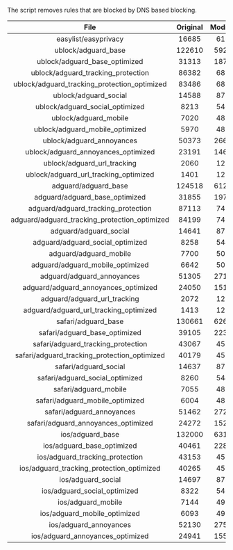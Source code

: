 The script removes rules that are blocked by DNS based blocking.


| File | Original | Modified |
|:----:|:-----:|:-----:|
| easylist/easyprivacy | 16685 | 6167 |
| ublock/adguard_base | 122610 | 59236 |
| ublock/adguard_base_optimized | 31313 | 18784 |
| ublock/adguard_tracking_protection | 86382 | 6821 |
| ublock/adguard_tracking_protection_optimized | 83486 | 6821 |
| ublock/adguard_social | 14588 | 8726 |
| ublock/adguard_social_optimized | 8213 | 5409 |
| ublock/adguard_mobile | 7020 | 4837 |
| ublock/adguard_mobile_optimized | 5970 | 4837 |
| ublock/adguard_annoyances | 50373 | 26630 |
| ublock/adguard_annoyances_optimized | 23191 | 14620 |
| ublock/adguard_url_tracking | 2060 | 1219 |
| ublock/adguard_url_tracking_optimized | 1401 | 1219 |
| adguard/adguard_base | 124518 | 61242 |
| adguard/adguard_base_optimized | 31855 | 19778 |
| adguard/adguard_tracking_protection | 87113 | 7498 |
| adguard/adguard_tracking_protection_optimized | 84199 | 7498 |
| adguard/adguard_social | 14641 | 8770 |
| adguard/adguard_social_optimized | 8258 | 5449 |
| adguard/adguard_mobile | 7700 | 5022 |
| adguard/adguard_mobile_optimized | 6642 | 5022 |
| adguard/adguard_annoyances | 51305 | 27171 |
| adguard/adguard_annoyances_optimized | 24050 | 15150 |
| adguard/adguard_url_tracking | 2072 | 1229 |
| adguard/adguard_url_tracking_optimized | 1413 | 1229 |
| safari/adguard_base | 130661 | 62682 |
| safari/adguard_base_optimized | 39105 | 22349 |
| safari/adguard_tracking_protection | 43067 | 4582 |
| safari/adguard_tracking_protection_optimized | 40179 | 4582 |
| safari/adguard_social | 14637 | 8765 |
| safari/adguard_social_optimized | 8260 | 5447 |
| safari/adguard_mobile | 7055 | 4882 |
| safari/adguard_mobile_optimized | 6004 | 4882 |
| safari/adguard_annoyances | 51462 | 27239 |
| safari/adguard_annoyances_optimized | 24272 | 15233 |
| ios/adguard_base | 132000 | 63199 |
| ios/adguard_base_optimized | 40461 | 22874 |
| ios/adguard_tracking_protection | 43153 | 4590 |
| ios/adguard_tracking_protection_optimized | 40265 | 4590 |
| ios/adguard_social | 14697 | 8785 |
| ios/adguard_social_optimized | 8322 | 5468 |
| ios/adguard_mobile | 7144 | 4921 |
| ios/adguard_mobile_optimized | 6093 | 4921 |
| ios/adguard_annoyances | 52130 | 27572 |
| ios/adguard_annoyances_optimized | 24941 | 15565 |